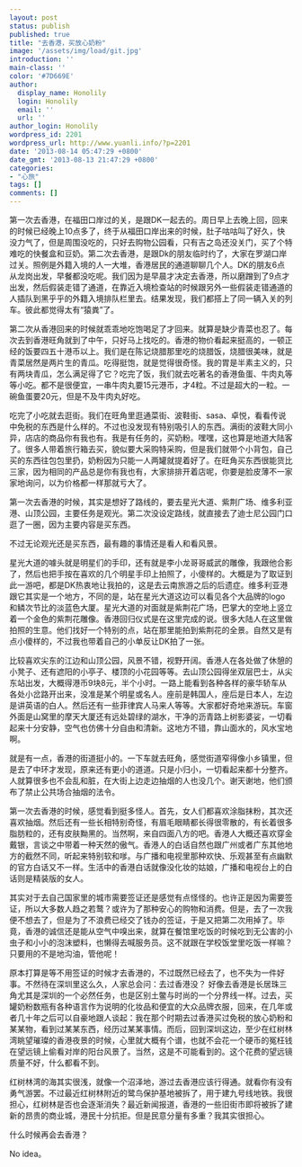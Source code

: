 ```yaml
---
layout: post
status: publish
published: true
title: "去香港，买放心奶粉"
image: '/assets/img/load/git.jpg'
introduction: ''
main-class: ''
color: '#7D669E'
author:
  display_name: Honolily
  login: Honolily
  email: ''
  url: ''
author_login: Honolily
wordpress_id: 2201
wordpress_url: http://www.yuanli.info/?p=2201
date: '2013-08-14 05:47:29 +0800'
date_gmt: '2013-08-13 21:47:29 +0800'
categories:
- "心旅"
tags: []
comments: []
---
```

<p>第一次去香港，在福田口岸过的关，是跟DK一起去的。周日早上去晚上回，回来的时候已经晚上10点多了，终于从福田口岸出来的时候，肚子咕咕叫了好久，快没力气了，但是周围没吃的，只好去购物公园看，只有吉之岛还没关门，买了个特难吃的快餐盒和豆奶。第二次去香港，是跟Dk的朋友临时约了，大家在罗湖口岸过关。照例是外籍入境的人一大堆，香港居民的通道聊聊几个人。DK的朋友6点从龙岗出发，早餐都没吃呢。我们因为是早晨才决定去香港，所以磨蹭到了9点才出发，然后假装走错了通道，在靠近入境检查站的时候跟另外一些假装走错通道的人插队到黑乎乎的外籍入境排队栏里去。结果发现，我们都搭上了同一辆入关的列车。彼此都觉得太有&ldquo;猿粪&rdquo;了。</p>
<p>第二次从香港回来的时候就乖乖地吃饱喝足了才回来。就算是缺少青菜也忍了。每次去到香港旺角就到了中午，只好马上找吃的。香港的物价看起来挺高的，一顿正经的饭要四五十港币以上。我们是在陈记烧腊那里吃的烧腊饭，烧腊很美味，就是青菜居然是两片生的青瓜。吃得挺饱，就是觉得很奇怪。我的胃是半素主义的，只有两块青瓜，怎么满足得了它？吃完了饭，我们就去吃著名的香港鱼蛋、牛肉丸等等小吃。都不是很便宜，一串牛肉丸要15元港币，才4粒。不过是超大的一粒。一碗鱼蛋要20元，但是不及牛肉丸好吃。</p>
<p>吃完了小吃就去逛街。我们在旺角里逛通菜街、波鞋街、sasa、卓悦，看看传说中免税的东西是什么样的。不过也没发现有特别吸引人的东西。满街的波鞋大同小异，店店的商品你有我也有。我是有任务的，买奶粉。嘿嘿，这也算是地道大陆客了。很多人带着旅行箱去买，貌似要大采购特采购，但是我们就带个小背包，自己买的东西往包包里扔，奶粉因为只能一人两罐就提着好了。在旺角买东西很能货比三家，因为相同的产品总是你有我也有，大家排排开着店呢，你要是脸皮薄不一家家地询问，以为价格都一样那就亏大了。</p>
<p>第一次去香港的时候，其实是想好了路线的，要去星光大道、紫荆广场、维多利亚港、山顶公园，主要任务是观光。第二次没设定路线，就直接去了迪士尼公园门口逛了一圈，因为主要内容是买东西。</p>
<p>不过无论观光还是买东西，最有趣的事情还是看人和看风景。</p>
<p>星光大道的噱头就是明星们的手印，还有就是李小龙哥哥威武的雕像，我跟他合影了，然后也把手按在喜欢的几个明星手印上拍照了，小傻样的。大概是为了取证到此一游吧，都是DK热衷地让我拍的，这是去云南旅游之后的后遗症。维多利亚港跟它其实是一个地方，不同的是，站在星光大道这边可以看见各个大品牌的logo和鳞次节比的淡蓝色大厦。星光大道的对面就是紫荆花广场，巴掌大的空地上竖立着一个金色的紫荆花雕像。香港回归仪式是在这里完成的说。很多大陆人在这里做拍照的生意。他们找好一个特别的点，站在那里能拍到紫荆花的全景。自然又是有点小傻样的，不过我也带着自己的小单反让DK拍了一张。</p>
<p>比较喜欢尖东的江边和山顶公园，风景不错，视野开阔。香港人在各处做了休憩的小凳子、还有遮阳的小亭子、楼顶的小花园等等。去山顶公园得坐双层巴士，从尖东站出发，大概得港币9块8元，半个小时。一路上能看到各种各样的豪华轿车从各处小岔路开出来，没准是某个明星或名人。座前是韩国人，座后是日本人，左边是讲英语的白人。然后还有一些菲律宾人马来人等等。大家都好奇地来游玩。车窗外面是山窝里的摩天大厦还有远处碧绿的湖水，干净的沥青路上树影婆娑，一切看起来十分安静，空气也仿佛十分自由和清新。这地方不错，靠山面水的，风水宝地啊。</p>
<p>就是有一点，香港的街道挺小的。一下车就去旺角，感觉街道窄得像小乡镇里，但是去了中环才发现，原来还有更小的道道。只是小归小，一切看起来都十分整齐。人就算很多也不会乱和脏，在大街上边走边抽烟的人也没几个。谢天谢地，他们颁布了禁止公共场合抽烟的法令。</p>
<p>第一次去香港的时候，感觉看到挺多怪人。首先，女人们都喜欢涂脂抹粉，其次还喜欢抽烟。然后还有一些长相特别奇怪，有眉毛眼睛都长得很零散的，有长着很多脂肪粒的，还有皮肤黝黑的。当然啊，来自四面八方的吧。香港人大概还喜欢穿金戴银，言谈之中带着一种天然的傲气。香港人的白话自然也跟广州或者广东其他地方的截然不同，听起来特别软和嗲。与广播和电视里那种欢快、乐观甚至有点幽默的官方白话又不一样。生活中的香港白话就像没化妆的姑娘，广播和电视台上的白话则是精装版的女人。</p>
<p>其实对于去自己国家里的城市需要签证还是感觉有点怪怪的。也许正是因为需要签证，所以大多数人趋之若鹜？或许为了那种安心的购物和消费。但是，去了一次我便不想去了，但是为了不浪费已经交了钱办的签证，于是又把第二次用掉了。毕竟，香港的诚信还是能从空气中嗅出来，就算在餐馆里吃饭的时候吃到无公害的小虫子和小小的泡沫塑料，也懒得去喊服务员。这不就跟在学校饭堂里吃饭一样嘛？只要用的不是地沟油，管他呢！</p>
<p>原本打算是等不用签证的时候才去香港的，不过既然已经去了，也不失为一件好事。不然待在深圳里这么久，人家总会问：去过香港没？ 好像去香港是长居珠三角尤其是深圳的一个必然任务，也是区别土鳖与时尚的一个分界线一样。过去，买罐奶粉数瓶有各种语言作为说明的化妆品和便宜的大众品牌衣服，回来，在几年或者几十年之后可以自豪地跟人谈起：我在那个时期去过香港买过免税的放心奶粉和某某物，看到过某某东西，经历过某某事情。而后，回到深圳这边，至少在红树林湾眺望璀璨的香港夜景的时候，心里就大概有个谱，也就不会花一个硬币的冤枉钱在望远镜上偷看对岸的阳台风景了。当然，这是不可能看到的。这个花费的望远镜质量不好，什么都看不到。</p>
<p>红树林湾的海其实很浅，就像一个沼泽地，游过去香港应该行得通。就看你有没有勇气游罢。不过最近红树林附近的鹭鸟保护基地被拆了，用于建九号线地铁。我很担心，红树林是否也会逐渐消失？最近新闻报道，香港的一些旧街市即将被拆了建新的昂贵的商业城，港民十分抗拒。但是民意分量有多重？我其实很担心。</p>
<p>什么时候再会去香港？</p>
<p>No idea。</p>
